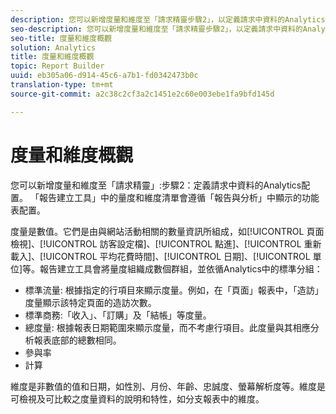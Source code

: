 ```yaml
---
description: 您可以新增度量和維度至「請求精靈步驟2」，以定義請求中資料的Analytics配置。 「報告建立工具」中的量度和維度清單會遵循「報告與分析」中顯示的功能表配置。
seo-description: 您可以新增度量和維度至「請求精靈步驟2」，以定義請求中資料的Analytics配置。 「報告建立工具」中的量度和維度清單會遵循「報告與分析」中顯示的功能表配置。
seo-title: 度量和維度概觀
solution: Analytics
title: 度量和維度概觀
topic: Report Builder
uuid: eb305a06-d914-45c6-a7b1-fd0342473b0c
translation-type: tm+mt
source-git-commit: a2c38c2cf3a2c1451e2c60e003ebe1fa9bfd145d

---
```



# 度量和維度概觀

您可以新增度量和維度至「請求精靈」:步驟2：定義請求中資料的Analytics配置。 「報告建立工具」中的量度和維度清單會遵循「報告與分析」中顯示的功能表配置。

度量是數值。它們是由與網站活動相關的數量資訊所組成，如[!UICONTROL 頁面檢視]、[!UICONTROL 訪客設定檔]、[!UICONTROL 點進]、[!UICONTROL 重新載入]、[!UICONTROL 平均花費時間]、[!UICONTROL 日期]、[!UICONTROL 單位]等。報告建立工具會將量度組織成數個群組，並依循Analytics中的標準分組：

* 標準流量: 根據指定的行項目來顯示度量。例如，在「頁面」報表中，「造訪」度量顯示該特定頁面的造訪次數。
* 標準商務:「收入」、「訂購」及「結帳」等度量。
* 總度量: 根據報表日期範圍來顯示度量，而不考慮行項目。此度量與其相應分析報表底部的總數相同。
* 參與率
* 計算

維度是非數值的值和日期，如性別、月份、年齡、忠誠度、螢幕解析度等。維度是可檢視及可比較之度量資料的說明和特性，如分支報表中的維度。
